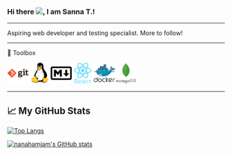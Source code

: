 ### Hi there <img src="https://raw.githubusercontent.com/MartinHeinz/MartinHeinz/master/wave.gif" width="30px">, I am Sanna T.!

---
Aspiring web developer and testing specialist. More to follow!

---
🧰 Toolbox

<img src = "https://github.com/devicons/devicon/blob/master/icons/git/git-original-wordmark.svg" alt="Git logo" width="50" height="50"/><img src = "https://github.com/devicons/devicon/blob/master/icons/linux/linux-original.svg" alt="Linux logo" width="50" height="50"/><img src = "https://github.com/devicons/devicon/blob/master/icons/markdown/markdown-original.svg" alt="Markdown logo" width="50" height="50"/><img src = "https://github.com/devicons/devicon/blob/master/icons/react/react-original-wordmark.svg" alt="React logo" width="50" height="50"/><img src = "https://github.com/devicons/devicon/blob/master/icons/docker/docker-original-wordmark.svg" alt="Docker logo" width="50" height="50"/><img src = "https://github.com/devicons/devicon/blob/master/icons/mongodb/mongodb-original-wordmark.svg" alt="MongoDB logo" width="50" height="50"/> 

---
## &#x1f4c8; My GitHub Stats

[![Top Langs](https://github-readme-stats.vercel.app/api/top-langs/?username=nanahamjam&hide=java,html,css&theme=tokyonight)](https://github.com/nanahamjam/github-readme-stats)

[![nanahamjam's GitHub stats](https://github-readme-stats.vercel.app/api?username=nanahamjam&theme=tokyonight)](https://github.com/nanahamjam/github-readme-stats)

<!--
**nanahamjam/nanahamjam** is a ✨ _special_ ✨ repository because its `README.md` (this file) appears on your GitHub profile.

Here are some ideas to get you started:

- 🔭 I’m currently working on ...
- 🌱 I’m currently learning ...
- 👯 I’m looking to collaborate on ...
- 🤔 I’m looking for help with ...
- 💬 Ask me about ...
- 📫 How to reach me: ...
- 😄 Pronouns: ...
- ⚡ Fun fact: ...
-->
